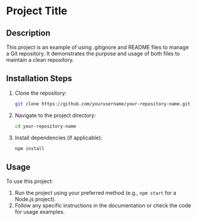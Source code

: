 # Project Title
## Description
This project is an example of using .gitignore and README files to manage a Git repository. It demonstrates the purpose and usage of both files to maintain a clean repository.
## Installation Steps
1. Clone the repository:
   ```bash
   git clone https://github.com/yourusername/your-repository-name.git
   ```
2. Navigate to the project directory:
   ```bash
   cd your-repository-name
   ```
3. Install dependencies (if applicable):
   ```bash
   npm install
   ```
## Usage
To use this project:
1. Run the project using your preferred method (e.g., `npm start` for a Node.js project).
2. Follow any specific instructions in the documentation or check the code for usage examples.
